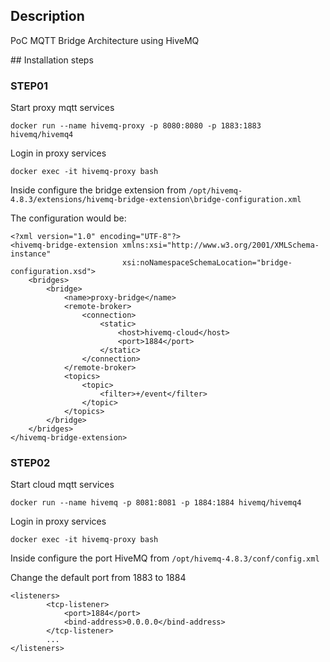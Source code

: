 ## Description
PoC MQTT Bridge Architecture using HiveMQ

## Installation steps

### STEP01

Start proxy mqtt services
```
docker run --name hivemq-proxy -p 8080:8080 -p 1883:1883 hivemq/hivemq4
```

Login in proxy services
```
docker exec -it hivemq-proxy bash
```

Inside configure the bridge extension from `/opt/hivemq-4.8.3/extensions/hivemq-bridge-extension\bridge-configuration.xml`

The configuration would be:
```
<?xml version="1.0" encoding="UTF-8"?>
<hivemq-bridge-extension xmlns:xsi="http://www.w3.org/2001/XMLSchema-instance"
                         xsi:noNamespaceSchemaLocation="bridge-configuration.xsd">
    <bridges>
        <bridge>
            <name>proxy-bridge</name>
            <remote-broker>
                <connection>
                    <static>
                        <host>hivemq-cloud</host>
                        <port>1884</port>
                    </static>
                </connection>
            </remote-broker>
            <topics>
                <topic>
                    <filter>+/event</filter>
                </topic>
            </topics>
        </bridge>
    </bridges>
</hivemq-bridge-extension>
```

### STEP02

Start cloud mqtt services
```
docker run --name hivemq -p 8081:8081 -p 1884:1884 hivemq/hivemq4
```

Login in proxy services
```
docker exec -it hivemq-proxy bash
```

Inside configure the port HiveMQ from `/opt/hivemq-4.8.3/conf/config.xml`

Change the default port from 1883 to 1884
```
<listeners>
        <tcp-listener>
            <port>1884</port>
            <bind-address>0.0.0.0</bind-address>
        </tcp-listener>
        ...
</listeners>
```
